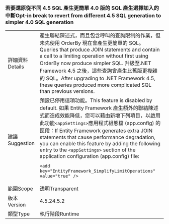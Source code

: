 ### <a name="opt-in-break-to-revert-from-different-45-sql-generation-to-simpler-40-sql-generation"></a><span data-ttu-id="51a90-101">若要還原從不同 4.5 SQL 產生更簡單 4.0 版的 SQL 產生選擇加入的中斷</span><span class="sxs-lookup"><span data-stu-id="51a90-101">Opt-in break to revert from different 4.5 SQL generation to simpler 4.0 SQL generation</span></span>

|   |   |
|---|---|
|<span data-ttu-id="51a90-102">詳細資料</span><span class="sxs-lookup"><span data-stu-id="51a90-102">Details</span></span>|<span data-ttu-id="51a90-103">產生聯結陳述式，而且包含呼叫的查詢限制的作業，但未先使用 OrderBy 現在會產生更簡單的 SQL。</span><span class="sxs-lookup"><span data-stu-id="51a90-103">Queries that produce JOIN statements and contain a call to a limiting operation without first using OrderBy now produce simpler SQL.</span></span> <span data-ttu-id="51a90-104">升級至.NET Framework 4.5 之後，這些查詢會產生比舊版更複雜的 SQL。</span><span class="sxs-lookup"><span data-stu-id="51a90-104">After upgrading to .NET Framework 4.5, these queries produced more complicated SQL than previous versions.</span></span>|
|<span data-ttu-id="51a90-105">建議</span><span class="sxs-lookup"><span data-stu-id="51a90-105">Suggestion</span></span>|<span data-ttu-id="51a90-106">預設已停用這項功能。</span><span class="sxs-lookup"><span data-stu-id="51a90-106">This feature is disabled by default.</span></span> <span data-ttu-id="51a90-107">如果 Entity Framework 產生額外的聯結陳述式而造成效能降低，您可以藉由新增下列項目，以啟用此功能<code>&lt;appSettings&gt;</code>應用程式組態檔 (app.config) 的區段：</span><span class="sxs-lookup"><span data-stu-id="51a90-107">If Entity Framework generates extra JOIN statements that cause performance degradation, you can enable this feature by adding the following entry to the <code>&lt;appSettings&gt;</code> section of the application configuration (app.config) file:</span></span><pre><code class="language-xml">&lt;add key=&quot;EntityFramework_SimplifyLimitOperations&quot; value=&quot;true&quot; /&gt;&#13;&#10;</code></pre>|
|<span data-ttu-id="51a90-108">範圍</span><span class="sxs-lookup"><span data-stu-id="51a90-108">Scope</span></span>|<span data-ttu-id="51a90-109">透明</span><span class="sxs-lookup"><span data-stu-id="51a90-109">Transparent</span></span>|
|<span data-ttu-id="51a90-110">版本</span><span class="sxs-lookup"><span data-stu-id="51a90-110">Version</span></span>|<span data-ttu-id="51a90-111">4.5.2</span><span class="sxs-lookup"><span data-stu-id="51a90-111">4.5.2</span></span>|
|<span data-ttu-id="51a90-112">類型</span><span class="sxs-lookup"><span data-stu-id="51a90-112">Type</span></span>|<span data-ttu-id="51a90-113">執行階段</span><span class="sxs-lookup"><span data-stu-id="51a90-113">Runtime</span></span>|

